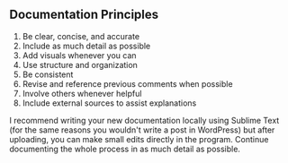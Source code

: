 ## Documentation Principles
1. Be clear, concise, and accurate
2. Include as much detail as possible
3. Add visuals whenever you can
4. Use structure and organization
5. Be consistent
6. Revise and reference previous comments when possible
7. Involve others whenever helpful
8. Include external sources to assist explanations

I recommend writing your new documentation locally using Sublime Text (for the same reasons you wouldn't write a post in WordPress) but after uploading, you can make small edits directly in the program. Continue documenting the whole process in as much detail as possible. 
